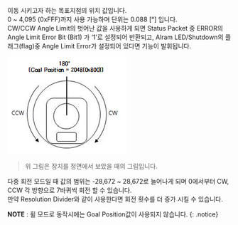 
이동 시키고자 하는 목표지점의 위치 값입니다.  
0 ~ 4,095 (0xFFF)까지 사용 가능하며 단위는 0.088 [&deg;] 입니다.  
CW/CCW Angle Limit의 벗어난 값을 사용하게 되면 Status Packet 중 ERROR의 Angle Limit Error Bit (Bit1) 가 ‘1’로 설정되어 반환되고, Alram LED/Shutdown의 플래그(flag)중 Angle Limit Error가 설정되어 있다면 기능이 발휘됩니다.

![](/assets/images/dxl/mx/mx_position.png)

> 위 그림은 장치를 정면에서 보았을 때의 그림입니다.

다중 회전 모드일 때 값의 범위는 -28,672 ~ 28,672로 늘어나게 되며 0에서부터 CW, CCW 각 방향으로 7바퀴씩 회전 할 수 있습니다.  
만약 Resolution Divider와 같이 사용한다면 회전 횟수를 더 증가 시킬 수 있습니다.

**NOTE** : 휠 모드로 동작시에는 Goal Position값이 사용되지 않습니다.
{: .notice}
